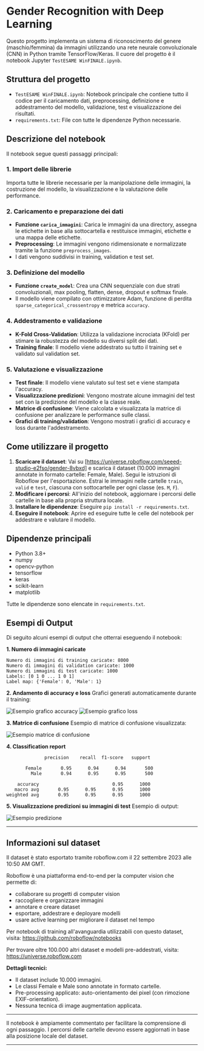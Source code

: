 # Gender Recognition with Deep Learning

Questo progetto implementa un sistema di riconoscimento del genere (maschio/femmina) da immagini utilizzando una rete neurale convoluzionale (CNN) in Python tramite TensorFlow/Keras. Il cuore del progetto è il notebook Jupyter `TestESAME WinFINALE.ipynb`.

## Struttura del progetto

- `TestESAME WinFINALE.ipynb`: Notebook principale che contiene tutto il codice per il caricamento dati, preprocessing, definizione e addestramento del modello, validazione, test e visualizzazione dei risultati.
- `requirements.txt`: File con tutte le dipendenze Python necessarie.

## Descrizione del notebook

Il notebook segue questi passaggi principali:

### 1. Import delle librerie
Importa tutte le librerie necessarie per la manipolazione delle immagini, la costruzione del modello, la visualizzazione e la valutazione delle performance.

### 2. Caricamento e preparazione dei dati
- **Funzione `carica_immagini`**: Carica le immagini da una directory, assegna le etichette in base alla sottocartella e restituisce immagini, etichette e una mappa delle etichette.
- **Preprocessing**: Le immagini vengono ridimensionate e normalizzate tramite la funzione `preprocess_images`.
- I dati vengono suddivisi in training, validation e test set.

### 3. Definizione del modello
- **Funzione `create_model`**: Crea una CNN sequenziale con due strati convoluzionali, max pooling, flatten, dense, dropout e softmax finale.
- Il modello viene compilato con ottimizzatore Adam, funzione di perdita `sparse_categorical_crossentropy` e metrica `accuracy`.

### 4. Addestramento e validazione
- **K-Fold Cross-Validation**: Utilizza la validazione incrociata (KFold) per stimare la robustezza del modello su diversi split dei dati.
- **Training finale**: Il modello viene addestrato su tutto il training set e validato sul validation set.

### 5. Valutazione e visualizzazione
- **Test finale**: Il modello viene valutato sul test set e viene stampata l'accuracy.
- **Visualizzazione predizioni**: Vengono mostrate alcune immagini del test set con la predizione del modello e la classe reale.
- **Matrice di confusione**: Viene calcolata e visualizzata la matrice di confusione per analizzare le performance sulle classi.
- **Grafici di training/validation**: Vengono mostrati i grafici di accuracy e loss durante l'addestramento.

## Come utilizzare il progetto

1. **Scaricare il dataset**: Vai su [https://universe.roboflow.com/seeed-studio-e2fso/gender-8vbxd] e scarica il dataset (10.000 immagini annotate in formato cartelle: Female, Male). Segui le istruzioni di Roboflow per l'esportazione. Estrai le immagini nelle cartelle `train`, `valid` e `test`, ciascuna con sottocartelle per ogni classe (es. `M`, `F`).
2. **Modificare i percorsi**: All'inizio del notebook, aggiornare i percorsi delle cartelle in base alla propria struttura locale.
3. **Installare le dipendenze**: Eseguire `pip install -r requirements.txt`.
4. **Eseguire il notebook**: Aprire ed eseguire tutte le celle del notebook per addestrare e valutare il modello.

## Dipendenze principali
- Python 3.8+
- numpy
- opencv-python
- tensorflow
- keras
- scikit-learn
- matplotlib

Tutte le dipendenze sono elencate in `requirements.txt`.


## Esempi di Output

Di seguito alcuni esempi di output che otterrai eseguendo il notebook:

**1. Numero di immagini caricate**
```
Numero di immagini di training caricate: 8000
Numero di immagini di validation caricate: 1000
Numero di immagini di test caricate: 1000
Labels: [0 1 0 ... 1 0 1]
Label map: {'Female': 0, 'Male': 1}
```

**2. Andamento di accuracy e loss**
Grafici generati automaticamente durante il training:

![Esempio grafico accuracy](https://raw.githubusercontent.com/roboflow/notebooks/main/notebooks/images/keras-accuracy-plot.png)
![Esempio grafico loss](https://raw.githubusercontent.com/roboflow/notebooks/main/notebooks/images/keras-loss-plot.png)

**3. Matrice di confusione**
Esempio di matrice di confusione visualizzata:

![Esempio matrice di confusione](https://raw.githubusercontent.com/roboflow/notebooks/main/notebooks/images/keras-confusion-matrix.png)

**4. Classification report**
```
              precision    recall  f1-score   support

       Female       0.95      0.94      0.94       500
         Male       0.94      0.95      0.95       500

    accuracy                           0.95      1000
   macro avg       0.95      0.95      0.95      1000
weighted avg       0.95      0.95      0.95      1000
```

**5. Visualizzazione predizioni su immagini di test**
Esempio di output:

![Esempio predizione](https://raw.githubusercontent.com/roboflow/notebooks/main/notebooks/images/keras-prediction-example.png)

---


## Informazioni sul dataset

Il dataset è stato esportato tramite roboflow.com il 22 settembre 2023 alle 10:50 AM GMT.

Roboflow è una piattaforma end-to-end per la computer vision che permette di:
* collaborare su progetti di computer vision
* raccogliere e organizzare immagini
* annotare e creare dataset
* esportare, addestrare e deployare modelli
* usare active learning per migliorare il dataset nel tempo

Per notebook di training all'avanguardia utilizzabili con questo dataset, visita: https://github.com/roboflow/notebooks

Per trovare oltre 100.000 altri dataset e modelli pre-addestrati, visita: https://universe.roboflow.com

**Dettagli tecnici:**
- Il dataset include 10.000 immagini.
- Le classi Female e Male sono annotate in formato cartelle.
- Pre-processing applicato: auto-orientamento dei pixel (con rimozione EXIF-orientation).
- Nessuna tecnica di image augmentation applicata.

---
Il notebook è ampiamente commentato per facilitare la comprensione di ogni passaggio.
I percorsi delle cartelle devono essere aggiornati in base alla posizione locale del dataset.

---
